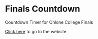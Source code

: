 # Finals Countdown
Countdown Timer for Ohlone College Finals

[Click here](https://ohlonecountdown.netlify.app/) to go to the website.
